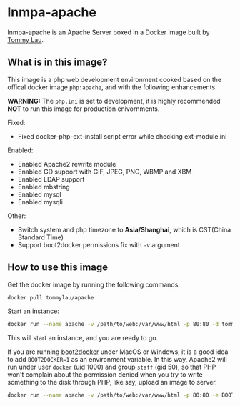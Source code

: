# lnmpa-apache

lnmpa-apache is an Apache Server boxed in a Docker image built by [Tommy Lau](http://tommy.net.cn/).

## What is in this image?

This image is a php web development environment cooked based on the offical docker image `php:apache`, and with the following enhancements.

**WARNING:** The `php.ini` is set to development, it is highly recommended **NOT** to run this image for production enivornments.

Fixed:

- Fixed docker-php-ext-install script error while checking ext-module.ini

Enabled:

- Enabled Apache2 rewrite module
- Enabled GD support with GIF, JPEG, PNG, WBMP and XBM
- Enabled LDAP support
- Enabled mbstring
- Enabled mysql
- Enabled mysqli

Other:

- Switch system and php timezone to **Asia/Shanghai**, which is CST(China Standard Time)
- Support boot2docker permissions fix with `-v` argument

## How to use this image

Get the docker image by running the following commands:

```bash
docker pull tommylau/apache
```

Start an instance:

```bash
docker run --name apache -v /path/to/web:/var/www/html -p 80:80 -d tommylau/apache
```

This will start an instance, and you are ready to go.

If you are running [boot2docker](https://github.com/boot2docker/boot2docker) under MacOS or Windows, it is a good idea to add `BOOT2DOCKER=1` as an environment variable. In this way, Apache2 will run under user `docker` (uid 1000) and group `staff` (gid 50), so that PHP won't complain about the permission denied when you try to write something to the disk through PHP, like say, upload an image to server.

```bash
docker run --name apache -v /path/to/web:/var/www/html -p 80:80 -e BOOT2DOCKER=1 -d tommylau/apache
```
